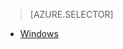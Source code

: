 > [AZURE.SELECTOR]
- [Windows](../articles/app-service-mobile-windows-store-dotnet-how-to-use-client-library.md)

<!---HONumber=Nov15_HO1-->